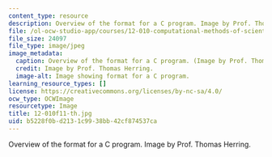 ```yaml
---
content_type: resource
description: Overview of the format for a C program. Image by Prof. Thomas Herring.
file: /ol-ocw-studio-app/courses/12-010-computational-methods-of-scientific-programming-fall-2011/b5228f0bd2131c9938bb42cf874537ca_12-010f11-th.jpg
file_size: 24097
file_type: image/jpeg
image_metadata:
  caption: Overview of the format for a C program. (Image by Prof. Thomas Herring.)
  credit: Image by Prof. Thomas Herring.
  image-alt: Image showing format for a C program.
learning_resource_types: []
license: https://creativecommons.org/licenses/by-nc-sa/4.0/
ocw_type: OCWImage
resourcetype: Image
title: 12-010f11-th.jpg
uid: b5228f0b-d213-1c99-38bb-42cf874537ca
---
```

Overview of the format for a C program. Image by Prof. Thomas Herring.